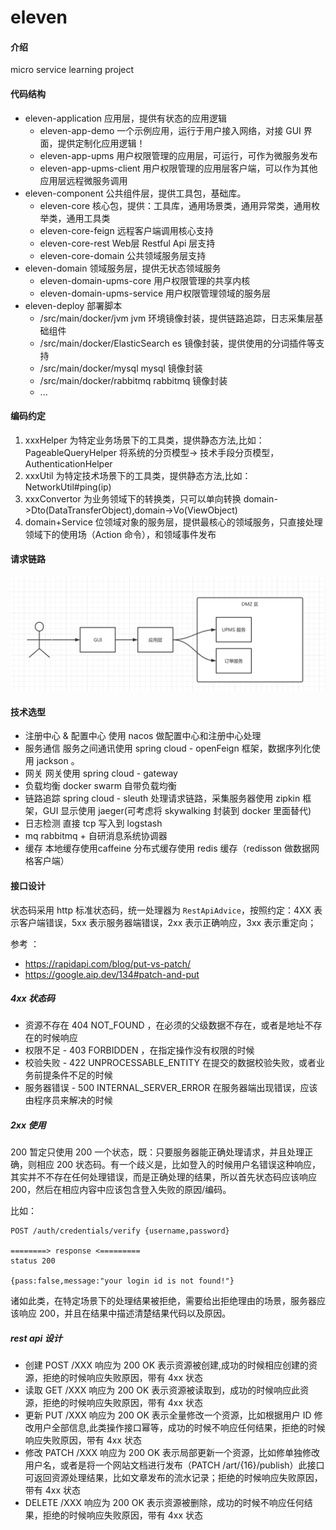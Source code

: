 # eleven

#### 介绍

micro service learning project

#### 代码结构

- eleven-application 应用层，提供有状态的应用逻辑
    - eleven-app-demo 一个示例应用，运行于用户接入网络，对接 GUI 界面，提供定制化应用逻辑！
    - eleven-app-upms 用户权限管理的应用层，可运行，可作为微服务发布
    - eleven-app-upms-client 用户权限管理的应用层客户端，可以作为其他应用层远程微服务调用
- eleven-component 公共组件层，提供工具包，基础库。
    - eleven-core 核心包，提供：工具库，通用场景类，通用异常类，通用枚举类，通用工具类
    - eleven-core-feign 远程客户端调用核心支持
    - eleven-core-rest Web层 Restful Api 层支持
    - eleven-core-domain 公共领域服务层支持
- eleven-domain 领域服务层，提供无状态领域服务
    - eleven-domain-upms-core 用户权限管理的共享内核
    - eleven-domain-upms-service 用户权限管理领域的服务层
- eleven-deploy 部署脚本
    - /src/main/docker/jvm jvm 环境镜像封装，提供链路追踪，日志采集层基础组件
    - /src/main/docker/ElasticSearch es 镜像封装，提供使用的分词插件等支持
    - /src/main/docker/mysql mysql 镜像封装
    - /src/main/docker/rabbitmq rabbitmq 镜像封装
    - ...

#### 编码约定

1. xxxHelper 为特定业务场景下的工具类，提供静态方法,比如：PageableQueryHelper 将系统的分页模型->
   技术手段分页模型，AuthenticationHelper
2. xxxUtil 为特定技术场景下的工具类，提供静态方法,比如：NetworkUtil#ping(ip)
3. xxxConvertor 为业务领域下的转换类，只可以单向转换 domain->Dto(DataTransferObject),domain->Vo(ViewObject)
4. domain+Service 位领域对象的服务层，提供最核心的领域服务，只直接处理领域下的使用场（Action 命令），和领域事件发布

#### 请求链路

![请求链路](./doc/微服务请求链路.png "请求链路")

#### 技术选型

- 注册中心 & 配置中心 使用 nacos 做配置中心和注册中心处理
- 服务通信 服务之间通讯使用 spring cloud - openFeign 框架，数据序列化使用 jackson 。
- 网关 网关使用 spring cloud - gateway
- 负载均衡 docker swarm 自带负载均衡
- 链路追踪 spring cloud - sleuth 处理请求链路，采集服务器使用 zipkin 框架，GUI 显示使用 jaeger(可考虑将 skywalking 封装到
  docker 里面替代)
- 日志检测 直接 tcp 写入到 logstash
- mq rabbitmq + 自研消息系统协调器
- 缓存 本地缓存使用caffeine 分布式缓存使用 redis 缓存（redisson 做数据网格客户端）

#### 接口设计

状态码采用 http 标准状态码，统一处理器为 `RestApiAdvice`，按照约定：4XX 表示客户端错误，5xx 表示服务器端错误，2xx 表示正确响应，3xx
表示重定向；

参考 ：

- https://rapidapi.com/blog/put-vs-patch/
- https://google.aip.dev/134#patch-and-put

##### 4xx 状态码

- 资源不存在 404 NOT_FOUND ，在必须的父级数据不存在，或者是地址不存在的时候响应
- 权限不足 - 403 FORBIDDEN ，在指定操作没有权限的时候
- 校验失败 - 422 UNPROCESSABLE_ENTITY 在提交的数据校验失败，或者业务前提条件不足的时候
- 服务器错误 - 500 INTERNAL_SERVER_ERROR 在服务器端出现错误，应该由程序员来解决的时候

##### 2xx 使用

200 暂定只使用 200 一个状态，既：只要服务器能正确处理请求，并且处理正确，则相应 200
状态码。有一个歧义是，比如登入的时候用户名错误这种响应，其实并不不存在任何处理错误，而是正确处理的结果，所以首先状态码应该响应
200，然后在相应内容中应该包含登入失败的原因/编码。

比如：
```
POST /auth/credentials/verify {username,password}

========> response <=========
status 200

{pass:false,message:"your login id is not found!"}

```
诸如此类，在特定场景下的处理结果被拒绝，需要给出拒绝理由的场景，服务器应该响应 200，并且在结果中描述清楚结果代码以及原因。

##### rest api 设计

- 创建 POST /XXX 响应为 200 OK 表示资源被创建,成功的时候相应创建的资源，拒绝的时候响应失败原因，带有 4xx 状态
- 读取 GET /XXX 响应为 200 OK 表示资源被读取到，成功的时候响应此资源，拒绝的时候响应失败原因，带有 4xx 状态
- 更新 PUT /XXX 响应为 200 OK 表示全量修改一个资源，比如根据用户 ID 修改用户全部信息,此类操作接口幂等，成功的时候不响应任何结果，拒绝的时候响应失败原因，带有 4xx 状态
- 修改 PATCH /XXX 响应为 200 OK 表示局部更新一个资源，比如修单独修改用户名，或者是将一个网站文档进行发布（PATCH
  /art/{16}/publish）此接口可返回资源处理结果，比如文章发布的流水记录；拒绝的时候响应失败原因，带有 4xx 状态
- DELETE /XXX 响应为 200 OK 表示资源被删除，成功的时候不响应任何结果，拒绝的时候响应失败原因，带有 4xx 状态

